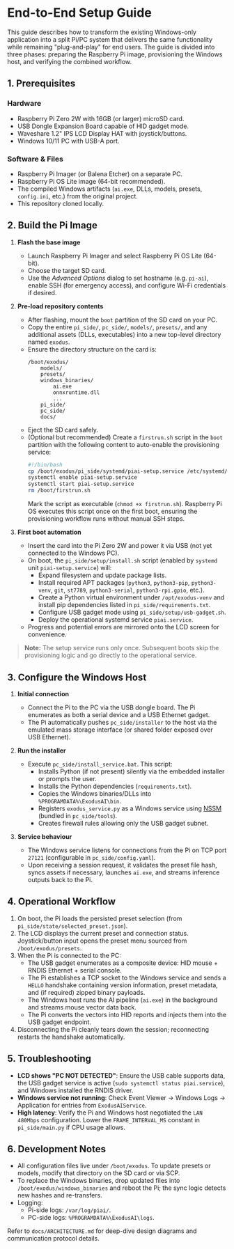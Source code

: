 # End-to-End Setup Guide

This guide describes how to transform the existing Windows-only application into a split Pi/PC system that delivers the same functionality while remaining "plug-and-play" for end users. The guide is divided into three phases: preparing the Raspberry Pi image, provisioning the Windows host, and verifying the combined workflow.

## 1. Prerequisites

### Hardware
- Raspberry Pi Zero 2W with 16GB (or larger) microSD card.
- USB Dongle Expansion Board capable of HID gadget mode.
- Waveshare 1.2" IPS LCD Display HAT with joystick/buttons.
- Windows 10/11 PC with USB-A port.

### Software & Files
- Raspberry Pi Imager (or Balena Etcher) on a separate PC.
- Raspberry Pi OS Lite image (64-bit recommended).
- The compiled Windows artifacts (`ai.exe`, DLLs, models, presets, `config.ini`, etc.) from the original project.
- This repository cloned locally.

## 2. Build the Pi Image

1. **Flash the base image**
   - Launch Raspberry Pi Imager and select Raspberry Pi OS Lite (64-bit).
   - Choose the target SD card.
   - Use the *Advanced Options* dialog to set hostname (e.g. `pi-ai`), enable SSH (for emergency access), and configure Wi-Fi credentials if desired.

2. **Pre-load repository contents**
   - After flashing, mount the `boot` partition of the SD card on your PC.
   - Copy the entire `pi_side/`, `pc_side/`, `models/`, `presets/`, and any additional assets (DLLs, executables) into a new top-level directory named `exodus`.
   - Ensure the directory structure on the card is:
     ```
     /boot/exodus/
         models/
         presets/
         windows_binaries/
             ai.exe
             onnxruntime.dll
             ...
         pi_side/
         pc_side/
         docs/
     ```
   - Eject the SD card safely.
   - (Optional but recommended) Create a `firstrun.sh` script in the `boot` partition with the following content to auto-enable the provisioning service:
     ```bash
     #!/bin/bash
     cp /boot/exodus/pi_side/systemd/piai-setup.service /etc/systemd/system/
     systemctl enable piai-setup.service
     systemctl start piai-setup.service
     rm /boot/firstrun.sh
     ```
     Mark the script as executable (`chmod +x firstrun.sh`). Raspberry Pi OS executes this script once on the first boot, ensuring the provisioning workflow runs without manual SSH steps.

3. **First boot automation**
   - Insert the card into the Pi Zero 2W and power it via USB (not yet connected to the Windows PC).
   - On boot, the `pi_side/setup/install.sh` script (enabled by `systemd` unit `piai-setup.service`) will:
     - Expand filesystem and update package lists.
     - Install required APT packages (`python3`, `python3-pip`, `python3-venv`, `git`, `st7789`, `python3-serial`, `python3-rpi.gpio`, etc.).
     - Create a Python virtual environment under `/opt/exodus-venv` and install pip dependencies listed in `pi_side/requirements.txt`.
     - Configure USB gadget mode using `pi_side/setup/usb-gadget.sh`.
     - Deploy the operational systemd service `piai.service`.
   - Progress and potential errors are mirrored onto the LCD screen for convenience.

> **Note:** The setup service runs only once. Subsequent boots skip the provisioning logic and go directly to the operational service.

## 3. Configure the Windows Host

1. **Initial connection**
   - Connect the Pi to the PC via the USB dongle board. The Pi enumerates as both a serial device and a USB Ethernet gadget.
   - The Pi automatically pushes `pc_side/installer` to the host via the emulated mass storage interface (or shared folder exposed over USB Ethernet).

2. **Run the installer**
   - Execute `pc_side/install_service.bat`. This script:
     - Installs Python (if not present) silently via the embedded installer or prompts the user.
     - Installs the Python dependencies (`requirements.txt`).
     - Copies the Windows binaries/DLLs into `%PROGRAMDATA%\ExodusAI\bin`.
     - Registers `exodus_service.py` as a Windows service using [NSSM](https://nssm.cc/) (bundled in `pc_side/tools`).
     - Creates firewall rules allowing only the USB gadget subnet.

3. **Service behaviour**
   - The Windows service listens for connections from the Pi on TCP port `27121` (configurable in `pc_side/config.yaml`).
   - Upon receiving a session request, it validates the preset file hash, syncs assets if necessary, launches `ai.exe`, and streams inference outputs back to the Pi.

## 4. Operational Workflow

1. On boot, the Pi loads the persisted preset selection (from `pi_side/state/selected_preset.json`).
2. The LCD displays the current preset and connection status. Joystick/button input opens the preset menu sourced from `/boot/exodus/presets`.
3. When the Pi is connected to the PC:
   - The USB gadget enumerates as a composite device: HID mouse + RNDIS Ethernet + serial console.
   - The Pi establishes a TCP socket to the Windows service and sends a `HELLO` handshake containing version information, preset metadata, and (if required) zipped binary payloads.
   - The Windows host runs the AI pipeline (`ai.exe`) in the background and streams mouse vector data back.
   - The Pi converts the vectors into HID reports and injects them into the USB gadget endpoint.
4. Disconnecting the Pi cleanly tears down the session; reconnecting restarts the handshake automatically.

## 5. Troubleshooting

- **LCD shows "PC NOT DETECTED"**: Ensure the USB cable supports data, the USB gadget service is active (`sudo systemctl status piai.service`), and Windows installed the RNDIS driver.
- **Windows service not running**: Check Event Viewer → Windows Logs → Application for entries from `ExodusAIService`.
- **High latency**: Verify the Pi and Windows host negotiated the `LAN 480Mbps` configuration. Lower the `FRAME_INTERVAL_MS` constant in `pi_side/main.py` if CPU usage allows.

## 6. Development Notes

- All configuration files live under `/boot/exodus`. To update presets or models, modify that directory on the SD card or via SCP.
- To replace the Windows binaries, drop updated files into `/boot/exodus/windows_binaries` and reboot the Pi; the sync logic detects new hashes and re-transfers.
- Logging:
  - Pi-side logs: `/var/log/piai/`.
  - PC-side logs: `%PROGRAMDATA%\ExodusAI\logs`.

Refer to `docs/ARCHITECTURE.md` for deep-dive design diagrams and communication protocol details.
